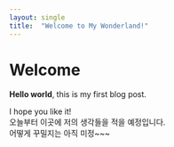 ```yaml
---
layout: single
title:  "Welcome to My Wonderland!"
---
```


# Welcome

**Hello world**, this is my first blog post.

I hope you like it!  
오늘부터 이곳에 저의 생각들을 적을 예정입니다.  
어떻게 꾸밀지는 아직 미정~~~

